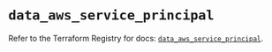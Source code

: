# `data_aws_service_principal`

Refer to the Terraform Registry for docs: [`data_aws_service_principal`](https://registry.terraform.io/providers/hashicorp/aws/6.12.0/docs/data-sources/service_principal).
